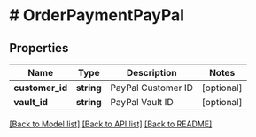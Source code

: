 # # OrderPaymentPayPal

## Properties

Name | Type | Description | Notes
------------ | ------------- | ------------- | -------------
**customer_id** | **string** | PayPal Customer ID | [optional]
**vault_id** | **string** | PayPal Vault ID | [optional]

[[Back to Model list]](../../README.md#models) [[Back to API list]](../../README.md#endpoints) [[Back to README]](../../README.md)

